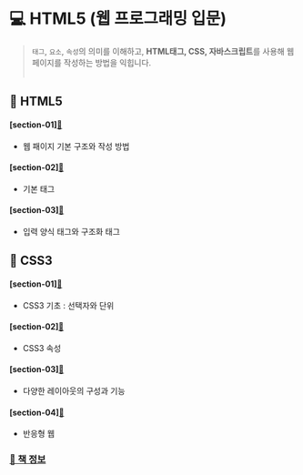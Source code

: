 # 💻 HTML5 (웹 프로그래밍 입문)
> `태그`, `요소`, `속성`의 의미를 이해하고, **HTML태그, CSS, 자바스크립트**를 사용해 웹 페이지를 작성하는 방법을 익힙니다.  <br> <br>


## 📝 HTML5
 #### [section-01][📌](https://github.com/zhzkdls/TIL/blob/main/Assets/HTML/Web_Page_Basic_Structure.md)
   * 웹 패이지 기본 구조와 작성 방법
 
 #### [section-02][📌](https://github.com/zhzkdls/TIL/blob/main/Assets/HTML/Basic_Tag%20.md)
   * 기본 태그
 
 #### [section-03][📌](https://github.com/zhzkdls/TIL/blob/main/Assets/HTML/Input_Form_Tags_and_Structured_Tags.md)
   * 입력 양식 태그와 구조화 태그


## 📝 CSS3 
 #### [section-01][📌](https://github.com/zhzkdls/TIL/blob/main/Assets/CSS/CSS3_Basic_Selectors_Units.md)
   * CSS3 기초 : 선택자와 단위
 
 #### [section-02][📌](https://github.com/zhzkdls/TIL/blob/main/Assets/CSS/CSS3_Properties.md)
   * CSS3 속성
 
 #### [section-03][📌]()
   * 다양한 레이아웃의 구성과 기능

 #### [section-04][📌]()
   * 반응형 웹

### [📝 책 정보](http://www.yes24.com/Product/Goods/97828117)
